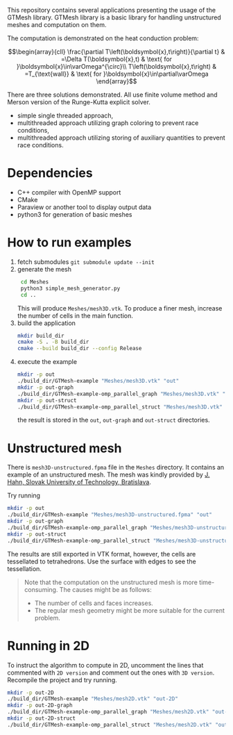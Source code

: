 This repository contains several applications presenting the usage of the GTMesh library.
GTMesh library is a basic library for handling unstructured meshes and computation on them.

The computation is demonstrated on the heat conduction problem:
```math
\begin{array}{cll}
\frac{\partial T\left(\boldsymbol{x},t\right)}{\partial t} & =\Delta T(\boldsymbol{x},t) & \text{ for }\boldsymbol{x}\in\varOmega^{\circ}\\
T\left(\boldsymbol{x},t\right) & =T_{\text{wall}} & \text{ for }\boldsymbol{x}\in\partial\varOmega
\end{array}
```

There are three solutions demonstrated. All use finite volume method and Merson version of the Runge-Kutta explicit solver.
- simple single threaded approach,
- multithreaded approach utilizing graph coloring to prevent race conditions,
- multithreaded approach utilizing storing of auxiliary quantities to prevent race conditions. 

# Dependencies
- C++ compiler with OpenMP support
- CMake
- Paraview or another tool to display output data
- python3 for generation of basic meshes

# How to run examples
1. fetch submodules `git submodule update --init`
1. generate the mesh
    ```bash
     cd Meshes
     python3 simple_mesh_generator.py
     cd ..
    ```
    This will produce `Meshes/mesh3D.vtk`. To produce a finer mesh, increase the number of cells in the main function.
2. build the application
    ```bash
    mkdir build_dir
    cmake -S . -B build_dir
    cmake --build build_dir --config Release
    ```
3. execute the example 
    ```bash
    mkdir -p out
    ./build_dir/GTMesh-example "Meshes/mesh3D.vtk" "out"
    mkdir -p out-graph
    ./build_dir/GTMesh-example-omp_parallel_graph "Meshes/mesh3D.vtk" "out-graph"
    mkdir -p out-struct
    ./build_dir/GTMesh-example-omp_parallel_struct "Meshes/mesh3D.vtk" "out-struct"
    ```
    the result is stored in the `out`, `out-graph` and `out-struct` directories.

# Unstructured mesh
There is `mesh3D-unstructured.fpma` file in the `Meshes` directory.
It contains an example of an unstructured mesh.
The mesh was kindly provided by [J. Hahn, Slovak University of Technology, Bratislava](https://www.researchgate.net/profile/Jooyoung-Hahn).

Try running
```bash
mkdir -p out
./build_dir/GTMesh-example "Meshes/mesh3D-unstructured.fpma" "out"
mkdir -p out-graph
./build_dir/GTMesh-example-omp_parallel_graph "Meshes/mesh3D-unstructured.fpma" "out-graph"
mkdir -p out-struct
./build_dir/GTMesh-example-omp_parallel_struct "Meshes/mesh3D-unstructured.fpma" "out-struct"
```
The results are still exported in VTK format, however, the cells are tessellated to tetrahedrons.
Use the surface with edges to see the tessellation. 

> Note that the computation on the unstructured mesh is more time-consuming.
> The causes might be as follows:
> - The number of cells and faces increases.
> - The regular mesh geometry might be more suitable for the current problem.

# Running in 2D
To instruct the algorithm to compute in 2D, uncomment the lines that commented with `2D version` and comment out the ones with `3D version`. Recompile the project and try running.
```bash
mkdir -p out-2D
./build_dir/GTMesh-example "Meshes/mesh2D.vtk" "out-2D"
mkdir -p out-2D-graph
./build_dir/GTMesh-example-omp_parallel_graph "Meshes/mesh2D.vtk" "out-2D-graph"
mkdir -p out-2D-struct
./build_dir/GTMesh-example-omp_parallel_struct "Meshes/mesh2D.vtk" "out-2D-struct"
```
